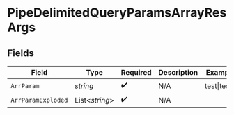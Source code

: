 # PipeDelimitedQueryParamsArrayResArgs


## Fields

| Field              | Type               | Required           | Description        | Example            |
| ------------------ | ------------------ | ------------------ | ------------------ | ------------------ |
| `ArrParam`         | *string*           | :heavy_check_mark: | N/A                | test\|test2        |
| `ArrParamExploded` | List<*string*>     | :heavy_check_mark: | N/A                |                    |